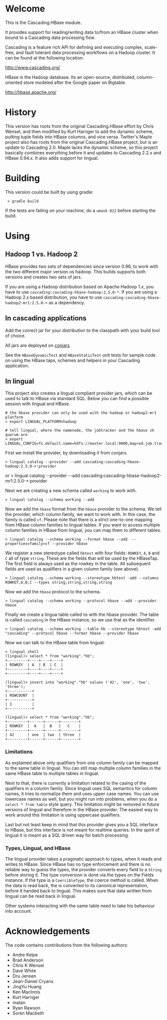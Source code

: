 # Welcome #

 This is the Cascading.HBase module.

 It provides support for reading/writing data to/from an HBase
 cluster when bound to a Cascading data processing flow.

 Cascading is a feature rich API for defining and executing complex,
 scale-free, and fault tolerant data processing workflows on a Hadoop
 cluster. It can be found at the following location:

   http://www.cascading.org/

 HBase is the Hadoop database. Its an open-source, distributed,
 column-oriented store modeled after the Google paper on Bigtable.

   http://hbase.apache.org/

# History #

 This version has roots from the original Cascading.HBase effort by Chris
 Wensel, and then modified by Kurt Harriger to add the dynamic scheme, putting
 tuple fields into HBase columns, and vice versa.  Twitter's Maple project also
 has roots from the original Cascading.HBase project, but is an update to
 Cascading 2.0.  Maple lacks the dynamic scheme, so this project basically
 combines everything before it and updates to Cascading 2.2.x and HBase 0.94.x.
 It also adds support for lingual.

# Building #

 This version could be built by using gradle:

     > gradle build

If the tests are failing on your machine, do a `umask 022` before starting the
build.

# Using #

## Hadoop 1 vs. Hadoop 2

HBase provides two sets of dependencies since version 0.96, to work with the two
different major version os hadoop. This builds supports both versions and
creates two sets of jars.

If you are using a Hadoop distribution based on Apache Hadoop 1.x, you have to
use `cascading:cascading-hbase-hadoop:2.5.0-*`. If you are using a Hadoop 2.x
based distribution, you have to use
`cascading:cascading-hbase-hadoop2-mr1:2.5.0-+` as a dependency.

## In cascading applications ##

Add the correct jar for your distribution to the classpath with your build tool
of choice.

All jars are deployed on [conjars](http://conjars.org/).

See the `HBaseDynamicTest` and `HBaseStaticTest` unit tests for sample code on
using the HBase taps, schemes and helpers in your Cascading application.

## In lingual ##

This project also creates a lingual compliant provider jars, which can be used
to talk to HBase via standard SQL. Below you can find a possible session with
lingual and HBase.

    # the hbase provider can only be used with the hadoop or hadoop2-mr1 platform
    > export LINGUAL_PLATFORM=hadoop

    # tell lingual, where the namenode, the jobtracker and the hbase zk quorum are
    > export LINGUAL_CONFIG=fs.default.name=hdfs://master.local:9000,mapred.job.tracker=master.local:9001,hbase.zookeeper.quorum=hadoop1.local


First we install the provider, by downloading it from conjars.

    > lingual catalog --provider --add cascading:cascading-hbase-hadoop:2.5.0-+:provider
or
    > lingual catalog --provider --add cascading:cascading-hbase-hadoop2-mr1:2.5.0-+:provider

Next we are creating a new schema called `working` to work with.

    > lingual catalog --schema working --add

Now we add the `hbase` format from the `hbase` provider to the schema. We tell
the provider, which column family, we want to work with. In this case, the
family is called `cf`. Please note that there is a strict one-to-one mapping
from HBase column families to lingual tables. If you want to access multiple
column families in HBase from lingual, you can map them to different tables.

    > lingual catalog --schema working --format hbase --add  --properties=family=cf --provider hbase

We register a new stereotype called `hbtest` with four fields: `ROWKEY`, `A`,
`B` and `C` all of type `string`. These are the fields that will be used by the
HBaseTap. The first field is always used as the rowkey in the table. All
subsequent fields are used as qualifiers in a given column family (see above).

    > lingual catalog --schema working --stereotype hbtest -add --columns ROWKEY,A,B,C --types string,string,string,string

Now we add the `hbase` protocol to the schema.

    > lingual catalog --schema working --protocol hbase --add --provider hbase

Finally we create a lingua table called `hb` with the hbase provider. The table
is called `cascading` in the HBase instance, so we use that as the identifier.

    > lingual catalog --schema working --table hb --stereotype hbtest -add "cascading" --protocol hbase --format hbase --provider hbase

Now we can talk to the HBase table from lingual:

    > lingual shell
    (lingual)> select * from "working"."hb";
    +---------+----+----+----+
    | ROWKEY  | A  | B  | C  |
    +---------+----+----+----+
    +---------+----+----+----+

    (lingual)> insert into "working"."hb" values ('42', 'one', 'two', 'three');
    +-----------+
    | ROWCOUNT  |
    +-----------+
    | 1         |
    +-----------+

    (lingual)> select * from "working"."hb";
    +---------+------+------+--------+
    | ROWKEY  |  A   |  B   |   C    |
    +---------+------+------+--------+
    | 42      | one  | two  | three  |
    +---------+------+------+--------+


### Limitations ###

As explained above only qualifiers from one column family can be mapped to the
same table in lingual. You can still map multiple column families in the same
HBase table to multiple tables in lingual.

Next to that, there is currently a limitation related to the casing of the
qualifiers in a column family. Since lingual uses SQL semantics for column
names, it tries to normalize them and uses upper case names. You can use
lowercase names as well, but you might run into problems, when you do a
`select * from table` style query. This limitation might be removed in future versions
of lingual and therefore in the HBase provider.  The easiest way to work around
this limitation is using uppercase qualifiers.

Last but not least keep in mind that this provider gives you a SQL interface to
HBase, but this interface is not meant for realtime queries. In the spirit of
lingual it is meant as a SQL driven way for batch processing.

### Types, Lingual, and HBase

The lingual provider takes a pragmatic approach to types, when it reads and
writes to HBase. Since HBase has no type enforcement and there is no reliable
way to guess the types, the provider converts every field to a `String` before
storing it. The type conversion is done via the types on the Fields instance.
If the type is a `CoercibleType`, the coerce method is called.  When the data is
read back, the is converted to its canonical representation, before it handed
back to lingual. This makes sure that data written from lingual can be read back
in lingual.

Other systems interacting with the same table need to take his behaviour into
account.


# Acknowledgements #

The code contains contributions from the following authors:
- Andre Kelpe
- Brad Anderson
- Chris K Wensel
- Dave White
- Dru Jensen
- Jean-Daniel Cryans
- JingYu Huang
- Ken MacInnis
- Kurt Harriger
- matan
- Ryan Rawson
- Soren Macbeth

